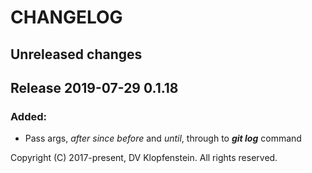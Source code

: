 # CHANGELOG

## Unreleased changes

## Release 2019-07-29 0.1.18

### Added:
- Pass args, *after* *since* *before* and *until*, through to ***git log*** command

Copyright (C) 2017-present, DV Klopfenstein. All rights reserved.
